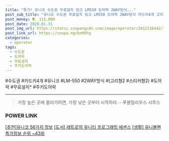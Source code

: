 ```yaml
--- 
title: "특가! 유니코 수도권 무료설치 링크 LM550 도어락 2WAY방식..." 
post_sub_title: "유니코 수도권 무료설치 링크 LM550 도어락 2WAY방식 카드키4개 고리형2 스티커형2 주키도어락 1개" 
post_money: ₩. 115,000 
post_date: 2020.01.31 
post_img_url: https://static.coupangcdn.com/image/operator/2012116442/1ab485c8-19ea-e5c6-1a8f-4574eab308ee.jpg 
post_link_url: https://coupa.ng/bnHVhq 
categories: 
  - operator 
tags: 
  - 수도권 
  - 도어락 
  - 무료설치
  - 주키도어락 
--- 
```


  #수도권 #카드키4개 #유니코 #LM-550 #2WAY방식 #(고리형2 #스티커형2) #도어락 #무료설치* #주키도어락 
<hr> 

> 가장 높은 곳에 올라가려면, 가장 낮은 곳부터 시작하라. - 푸블릴리우스 시루스 


### POWER LINK

<a href="https://blog.naver.com/fasyy4321/221791172788" target="_blank">[추천]유니코 56가지 정보</a>
<a href="https://blog.naver.com/santokki14/221785483069" target="_blank">[도서] 레트로의 유니티 프로그래밍 에센스</a>
<a href="https://blog.naver.com/fasyy4321/221772063744" target="_blank"> [생활] 유니볼펜특가정보 순위 ~43위</a>
